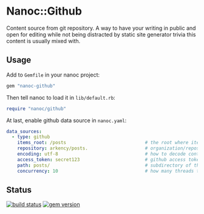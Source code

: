 # Nanoc::Github

Content source from git repository. A way to have your writing in public and open for editing while not being distracted 
by static site generator trivia this content is usually mixed with.

## Usage

Add to `Gemfile` in your nanoc project:

```ruby
gem "nanoc-github"
```

Then tell nanoc to load it in `lib/default.rb`:

```ruby
require "nanoc/github"
```

At last, enable github data source in `nanoc.yaml`:

```yaml
data_sources:
  - type: github
    items_root: /posts                             # the root where items should be mounted
    repository: arkency/posts.                     # organization/repository on github to use as a source of content
    encoding: utf-8                                # how to decode content                                            (default: utf-8)
    access_token: secret123                        # github access token, not required for public repositories        (default: nil)
    path: posts/                                   # subdirectory of the content in given repository                  (default: nil)
    concurrency: 10                                # how many threads to spawn to fetch data                          (default: 5)
```

## Status

[![build status](https://github.com/pawelpacana/nanoc-github/workflows/test/badge.svg)](https://github.com/pawelpacana/nanoc-github/actions)
[![gem version](https://badge.fury.io/rb/nanoc-github.svg)](https://badge.fury.io/rb/nanoc-github)

